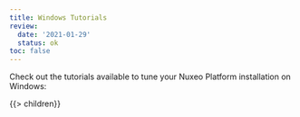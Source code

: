 ```yaml
---
title: Windows Tutorials
review:
  date: '2021-01-29'
  status: ok
toc: false
---
```


Check out the tutorials available to tune your Nuxeo Platform installation on Windows:

{{> children}}